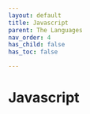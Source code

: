 ```yaml
---
layout: default
title: Javascript
parent: The Languages
nav_order: 4
has_child: false
has_toc: false

---
```


# Javascript